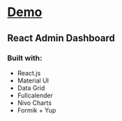 <h1><a href="https://loquacious-frangipane-4e297c.netlify.app/"> Demo </a></h1>

<h2>React Admin Dashboard </h2>

<h3>Built with:</h3>
<ul>
<li>React.js</li>
<li>Material UI</li>
<li>Data Grid</li>
<li>Fullcalender</li>
<li>Nivo Charts</li>
<li>Formik + Yup</>

</ul>
